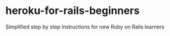heroku-for-rails-beginners
==========================

Simplified step by step instructions for new Ruby on Rails learners
